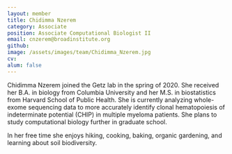 ```yaml
---
layout: member
title: Chidimma Nzerem
category: Associate
position: Associate Computational Biologist II
email: cnzerem@broadinstitute.org
github: 
image: /assets/images/team/Chidimma_Nzerem.jpg
cv:
alum: false
---
```


Chidimma Nzerem joined the Getz lab in the spring of 2020. She received her B.A. in biology from Columbia University and her M.S. in biostatistics from Harvard School of Public Health.  She is currently analyzing whole-exome sequencing data to more accurately identify clonal hematopoiesis of indeterminate potential (CHIP) in multiple myeloma patients. She plans to study computational biology further in graduate school. 

In her free time she enjoys hiking, cooking, baking, organic gardening, and learning about soil biodiversity.